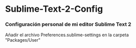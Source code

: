 Sublime-Text-2-Config
=====================

### Configuración personal de mi editor Sublime Text 2

Añadir el archivo Preferences.sublime-settings en la carpeta "Packages/User"
